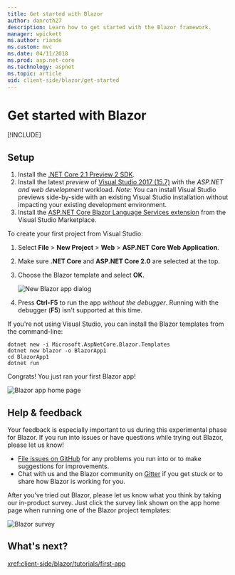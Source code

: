 ```yaml
---
title: Get started with Blazor
author: danroth27
description: Learn how to get started with the Blazor framework.
manager: wpickett
ms.author: riande
ms.custom: mvc
ms.date: 04/11/2018
ms.prod: asp.net-core
ms.technology: aspnet
ms.topic: article
uid: client-side/blazor/get-started
---
```

# Get started with Blazor

[!INCLUDE[](~/includes/blazor-preview-notice.md)]

## Setup

1. Install the [.NET Core 2.1 Preview 2 SDK](https://www.microsoft.com/net/download/dotnet-core/sdk-2.1.300-preview2).
1. Install the latest *preview* of [Visual Studio 2017 (15.7)](https://www.visualstudio.com/vs/preview) with the *ASP.NET and web development* workload.
   *Note:* You can install Visual Studio previews side-by-side with an existing Visual Studio installation without impacting your existing development environment.
1. Install the [ASP.NET Core Blazor Language Services extension](https://go.microsoft.com/fwlink/?linkid=870389) from the Visual Studio Marketplace.

To create your first project from Visual Studio:

1. Select **File** > **New Project** > **Web** > **ASP.NET Core Web Application**.
1. Make sure **.NET Core** and **ASP.NET Core 2.0** are selected at the top.
1. Choose the Blazor template and select **OK**.

   ![New Blazor app dialog](https://msdnshared.blob.core.windows.net/media/2018/03/new-blazor-app-dialog.png)
   
1. Press **Ctrl-F5** to run the app *without the debugger*. Running with the debugger (**F5**) isn't supported at this time.

If you're not using Visual Studio, you can install the Blazor templates from the command-line:

```console
dotnet new -i Microsoft.AspNetCore.Blazor.Templates
dotnet new blazor -o BlazorApp1
cd BlazorApp1
dotnet run
```

Congrats! You just ran your first Blazor app!

![Blazor app home page](https://msdnshared.blob.core.windows.net/media/2018/03/blazor-home.png)

## Help & feedback

Your feedback is especially important to us during this experimental phase for Blazor. If you run into issues or have questions while trying out Blazor, please let us know!

* [File issues on GitHub](https://github.com/aspnet/blazor/issues) for any problems you run into or to make suggestions for improvements.
* Chat with us and the Blazor community on [Gitter](https://gitter.im/aspnet/blazor) if you get stuck or to share how Blazor is working for you.

After you've tried out Blazor, please let us know what you think by taking our in-product survey. Just click the survey link shown on the app home page when running one of the Blazor project templates:

![Blazor survey](https://msdnshared.blob.core.windows.net/media/2018/03/blazor-survey.png)

## What's next?

<xref:client-side/blazor/tutorials/first-app>
